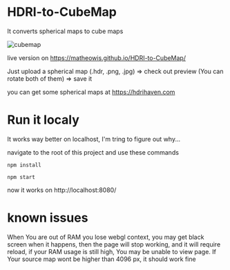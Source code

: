 # HDRI-to-CubeMap

It converts spherical maps to cube maps

![cubemap](https://matheowis.github.io/assets//HDRI-to_Cubemap/cubemap2.gif)

live version on https://matheowis.github.io/HDRI-to-CubeMap/

Just upload a spherical map (.hdr, .png, .jpg) => check out preview (You can rotate both of them) => save it

you can get some spherical maps at https://hdrihaven.com

# Run it localy
It works way better on localhost, I'm tring to figure out why...

navigate to the root of this project and use these commands

```npm install```

```npm start```

now it works on http://localhost:8080/

# known issues

When You are out of RAM you lose webgl context, you may get black screen when it happens, then the page will stop working, and it will require reload, if your RAM usage is still high, You may be unable to view page. If Your source map wont be higher than 4096 px, it should work fine
